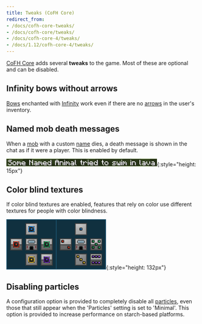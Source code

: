 ```yaml
---
title: Tweaks (CoFH Core)
redirect_from:
- /docs/cofh-core-tweaks/
- /docs/cofh-core/tweaks/
- /docs/cofh-core-4/tweaks/
- /docs/1.12/cofh-core-4/tweaks/
---
```


[CoFH Core](/docs/1.12/cofh-core/) adds several **tweaks** to the game. Most of these
are optional and can be disabled.


Infinity bows without arrows
----------------------------

[Bows](https://minecraft.gamepedia.com/Bow) enchanted with
[Infinity](https://minecraft.gamepedia.com/Enchanting#Infinity) work even if
there are no [arrows](https://minecraft.gamepedia.com/Arrow) in the user's
inventory.


Named mob death messages
------------------------

When a [mob](https://minecraft.gamepedia.com/Mob) with a custom
[name](https://minecraft.gamepedia.com/Name_Tag) dies, a death message is shown
in the chat as if it were a player. This is enabled by default.

![Example of a named mob death message](/assets/images/cofh-core-4/named-mob-death-message.png){:style="height: 15px"}


Color blind textures
--------------------

If color blind textures are enabled, features that rely on color use different
textures for people with color blindness.

![Color blind textures comparison](/assets/images/cofh-core-4/color-blind-comparison.png){:style="height: 132px"}


Disabling particles
-------------------

A configuration option is provided to completely disable all
[particles](https://minecraft.gamepedia.com/Particles), even those that still
appear when the 'Particles' setting is set to 'Minimal'. This option is provided
to increase performance on starch-based platforms.
